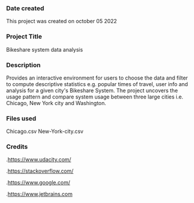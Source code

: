 
### Date created
This project was created on october 05 2022
### Project Title
Bikeshare system data analysis

### Description
Provides an interactive environment for users to choose the data
and filter to compute descriptive statistics e.g. 
popular times of travel, user info and analysis for
a given city's Bikeshare System. The project 
uncovers the usage pattern and compare system usage
between three large cities i.e. Chicago, New York city and Washington.
### Files used
Chicago.csv
New-York-city.csv

### Credits
.https://www.udacity.com/

.https://stackoverflow.com/

.https://www.google.com/

.https://www.jetbrains.com